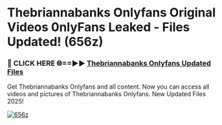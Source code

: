 # Thebriannabanks Onlyfans Original Videos 0nlyFans Leaked - Files Updated! (656z)

<h3>🔴 CLICK HERE 🌐==►► <a href="https://tinyurl.com/ehrbuxhb" rel="nofollow">Thebriannabanks Onlyfans Updated Files</a></h3>

Get Thebriannabanks Onlyfans and all content. Now you can access all videos and pictures of Thebriannabanks Onlyfans. New Updated Files 2025!

[![656z](https://i.imgur.com/lVYEuWS.gif)](https://tinyurl.com/ehrbuxhb)

